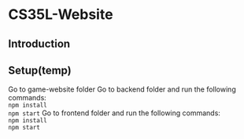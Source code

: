 # CS35L-Website
## Introduction
## Setup(temp)
Go to game-website folder
Go to backend folder and run the following commands:\
`npm install`\
`npm start`
Go to frontend folder and run the following commands:\
`npm install`\
`npm start`